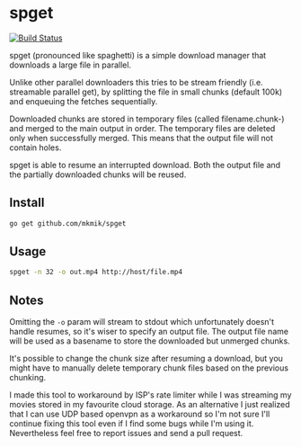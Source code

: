 # spget

[![Build Status](https://travis-ci.org/mkmik/spget.png)](https://travis-ci.org/mkmik/spget)

spget (pronounced like spaghetti) is a simple download manager that downloads a large file in parallel.

Unlike other parallel downloaders this tries to be stream friendly (i.e. streamable parallel get), by splitting
the file in small chunks (default 100k) and enqueuing the fetches sequentially.

Downloaded chunks are stored in temporary files (called filename.chunk-<n>) and merged to the main output in order.
The temporary files are deleted only when successfully merged. This means that the output file will not contain holes.

spget is able to resume an interrupted download. Both the output file and the partially downloaded chunks will be reused.

## Install

```bash
go get github.com/mkmik/spget
```

## Usage

```bash
spget -n 32 -o out.mp4 http://host/file.mp4
```

## Notes

Omitting the `-o` param will stream to stdout which unfortunately doesn't handle resumes, so it's wiser to specify an output file.
The output file name will be used as a basename to store the downloaded but unmerged chunks.

It's possible to change the chunk size after resuming a download, but you might have to manually delete temporary chunk files based
on the previous chunking.

I made this tool to workaround by ISP's rate limiter while I was streaming my movies stored in my favourite cloud storage.
As an alternative I just realized that I can use UDP based openvpn as a workaround so I'm not sure I'll continue fixing this tool
even if I find some bugs while I'm using it. Nevertheless feel free to report issues and send a pull request.
